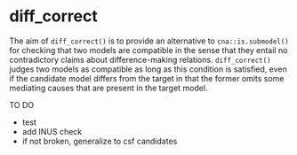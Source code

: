 # diff_correct

The aim of ```diff_correct()``` is to provide an alternative to ```cna::is.submodel()``` for checking that
two models are compatible in the sense that they entail no contradictory claims about difference-making relations.
`diff_correct()` judges two models as compatible as long as this condition is satisfied, even if the candidate model differs from the target in that the former omits some mediating causes that are present in the target model.

TO DO

- test
- add INUS check
- if not broken, generalize to csf candidates